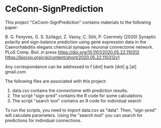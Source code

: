 # CeConn-SignPrediction
This project "CeConn-SignPrediction" contains materials to the following paper:

B. G. Fenyves, G. S. Szilágyi, Z. Vassy, C. Sőti, P. Csermely (2020) Synaptic polarity and sign-balance prediction using gene expression data in the Caenorhabditis elegans chemical synapse neuronal connectome network. PLoS Comp. Biol. in press
https://doi.org/10.1101/2020.05.22.110312 
https://biorxiv.org/cgi/content/short/2020.05.22.110312v1

Any correspondance can be addressed to f [dot] bank [dot] g [at] gmail.com

The following files are associated with this project:
1. data.csv contains the connectome with prediction results.
2. The script "sign-pred" contains the R code for some calculations
3. The script "search tool" contains an R code for individual search 

To run the scripts, you need to import data.csv as "data". Then, "sign-pred" will calculate parameters. 
Using the "search tool" you can search for predictions for individual connections.
